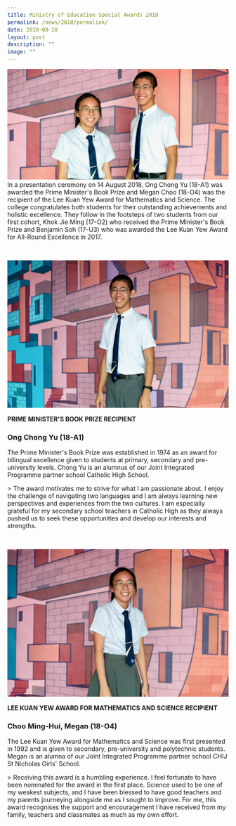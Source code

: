 ```yaml
---
title: Ministry of Education Special Awards 2018
permalink: /news/2018/permalink/
date: 2018-08-20
layout: post
description: ""
image: ""
---
```

![](/images/2018/moesa2018_banner.jpg)
In a presentation ceremony on 14 August 2018, Ong Chong Yu (18-A1) was awarded the Prime Minister's Book Prize and Megan Choo (18-O4) was the recipient of the Lee Kuan Yew Award for Mathematics and Science. The college congratulates both students for their outstanding achievements and holistic excellence. They follow in the footsteps of two students from our first cohort, Khok Jie Ming (17-O2) who received the Prime Minister's Book Prize and Benjamin Soh (17-U3) who was awarded the Lee Kuan Yew Award for All-Round Excellence in 2017.

<br>

![](/images/Features/MOESA2018_ChongYu.jpg)

**PRIME MINISTER'S BOOK PRIZE RECIPIENT**<br>
### Ong Chong Yu (18-A1)


The Prime Minister's Book Prize was established in 1974 as an award for bilingual excellence given to students at primary, secondary and pre-university levels. Chong Yu is an alumnus of our Joint Integrated Programme partner school Catholic High School.

&gt; The award motivates me to strive for what I am passionate about. I enjoy the challenge of navigating two languages and I am always learning new perspectives and experiences from the two cultures. I am especially grateful for my secondary school teachers in Catholic High as they always pushed us to seek these opportunities and develop our interests and strengths.

<br>

![](/images/Features/MOESA2018_Megan.jpg)

**LEE KUAN YEW AWARD FOR MATHEMATICS AND SCIENCE RECIPIENT**
### Choo Ming-Hui, Megan (18-O4)

The Lee Kuan Yew Award for Mathematics and Science was first presented in 1992 and is given to secondary, pre-university and polytechnic students. Megan is an alumna of our Joint Integrated Programme partner school CHIJ St Nicholas Girls' School.

&gt; Receiving this award is a humbling experience. I feel fortunate to have been nominated for the award in the first place. Science used to be one of my weakest subjects, and I have been blessed to have good teachers and my parents journeying alongside me as I sought to improve. For me, this award recognises the support and encouragement I have received from my family, teachers and classmates as much as my own effort.